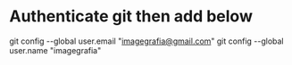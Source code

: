 # Authenticate git then add below

git config --global user.email "imagegrafia@gmail.com"
git config --global user.name "imagegrafia"